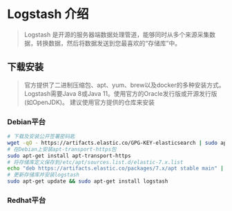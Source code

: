 # Logstash 介绍 
> Logstash 是开源的服务器端数据处理管道，能够同时从多个来源采集数据，转换数据，然后将数据发送到您最喜欢的“存储库”中。
## 下载安装
> 官方提供了二进制压缩包、apt、yum、brew以及docker的多种安装方式。Logstash需要Java 8或Java 11。使用官方的Oracle发行版或开源发行版(如OpenJDK)。
> 建议使用官方提供的仓库来安装
### Debian平台
```bash
# 下载及安装公开签署密码匙
wget -qO - https://artifacts.elastic.co/GPG-KEY-elasticsearch | sudo apt-key add -
# 在Debian上安装apt-transport-https包
sudo apt-get install apt-transport-https
# 将存储库定义保存到/etc/apt/sources.list.d/elastic-7.x.list
echo "deb https://artifacts.elastic.co/packages/7.x/apt stable main" | sudo tee -a /etc/apt/sources.list.d/elastic-7.x.list
# 更新存储库并安装logstash
sudo apt-get update && sudo apt-get install logstash
```
### Redhat平台
